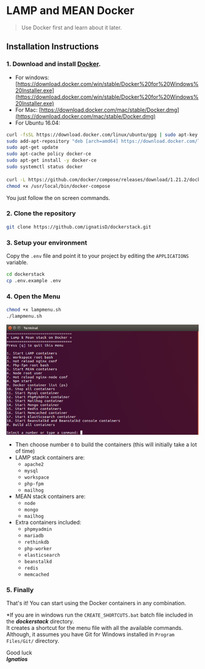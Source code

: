 # LAMP and MEAN Docker

>Use Docker first and learn about it later.

## Installation Instructions

### 1. Download and install [Docker](https://www.docker.com).

- For windows: [https://download.docker.com/win/stable/Docker%20for%20Windows%20Installer.exe](https://download.docker.com/win/stable/Docker%20for%20Windows%20Installer.exe)
- For Mac: [https://download.docker.com/mac/stable/Docker.dmg](https://download.docker.com/mac/stable/Docker.dmg)
- For Ubuntu 16.04: 
```bash
curl -fsSL https://download.docker.com/linux/ubuntu/gpg | sudo apt-key add -
sudo add-apt-repository "deb [arch=amd64] https://download.docker.com/linux/ubuntu $(lsb_release -cs) stable"
sudo apt-get update
sudo apt-cache policy docker-ce
sudo apt-get install -y docker-ce
sudo systemctl status docker

curl -L https://github.com/docker/compose/releases/download/1.21.2/docker-compose-`uname -s`-`uname -m` -o /usr/local/bin/docker-compose
chmod +x /usr/local/bin/docker-compose
```

You just follow the on screen commands.

### 2. Clone the repository

```bash
git clone https://github.com/ignatisD/dockerstack.git
```

### 3. Setup your environment
Copy the `.env` file and point it to your project 
by editing the `APPLICATIONS` variable.
 
```bash
cd dockerstack
cp .env.example .env
```

### 4. Open the Menu

```bash
chmod +x lampmenu.sh
./lampmenu.sh
``` 
![Lamp menu preview](icons/dockerstackmenu.png?raw=true "LAMP & MEAN stack menu preview")

- Then choose number `0` to build the containers (this will initially take a lot of time)
- LAMP stack containers are: 
    - `apache2`
    - `mysql` 
    - `workspace` 
    - `php-fpm` 
    - `mailhog`
- MEAN stack containers are:
    - `node`
    - `mongo`
    - `mailhog`
- Extra containers included:
    - `phpmyadmin`
    - `mariadb`
    - `rethinkdb`
    - `php-worker`
    - `elasticsearch`
    - `beanstalkd`
    - `redis`
    - `memcached`

### 5. Finally

That's it! You can start using the Docker containers in any combination.  

*If you are in windows run the `CREATE_SHORTCUTS.bat` batch file included in the ***dockerstack*** directory.  
It creates a shortcut for the menu file with all the available commands.  
Although, it assumes you have Git for Windows installed in `Program Files/Git/` directory.

Good luck   
***Ignatios***

